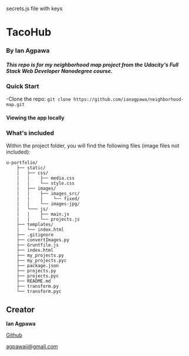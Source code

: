 
secrets.js file with keys

# TacoHub
### By Ian Agpawa
##### This repo is for my neighborhood map project from the Udacity's Full Stack Web Developer Nanodegree course.    


### Quick Start
-Clone the repo: `git clone https://github.com/ianagpawa/neighborhood-map.git`

#### Viewing the app locally



### What's included
Within the project folder, you will find the following files (image files not included):

```
u-portfolio/
    ├── static/
    |   ├── css/
    |   |    ├── media.css
    |   |    └── style.css
    |   ├── images/
    |   |    ├── images_src/
    |   |    |    └── fixed/
    |   |    └── images-jpg/
    |   └─── js/
    |   |    ├── main.js
    |   |    └── projects.js
    ├── templates/
    |   └── index.html
    ├── .gitignore
    ├── convertImages.py
    ├── Gruntfile.js
    ├── index.html
    ├── my_projects.py
    ├── my_projects.pyc
    ├── package.json
    ├── projects.py
    ├── projects.pyc
    ├── README.md
    ├── transform.py
    └── transform.pyc
```

## Creator

**Ian Agpawa**


[Github](https://github.com/ianagpawa)

 agpawaji@gmail.com

